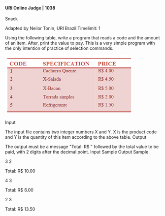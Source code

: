 #### URI Online Judge | 1038
Snack

Adapted by Neilor Tonin, URI Brazil
Timelimit: 1

Using the following table, write a program that reads a code and the amount of an item. After, print the value to pay. This is a very simple program with the only intention of practice of selection commands.

![table](table.png)

Input

The input file contains two integer numbers X and Y. X is the product code and Y is the quantity of this item according to the above table.
Output

The output must be a message "Total: R$ " followed by the total value to be paid, with 2 digits after the decimal point.
Input Sample 	Output Sample

3 2


Total: R$ 10.00

4 3


Total: R$ 6.00

2 3


Total: R$ 13.50